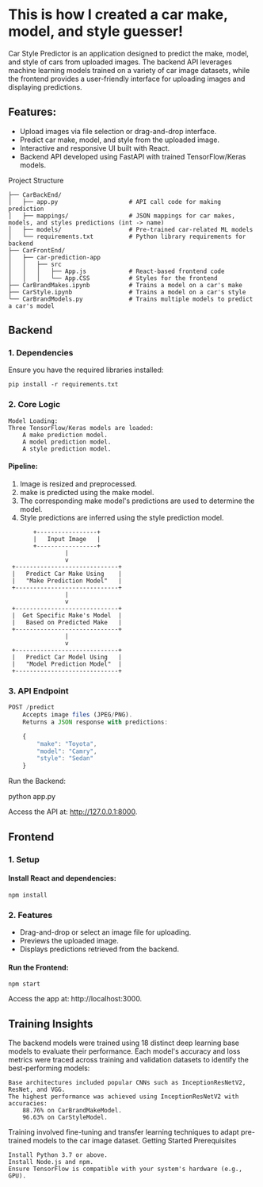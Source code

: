 # This is how I created a car make, model, and style guesser!

Car Style Predictor is an application designed to predict the make, model, and style of cars from uploaded images. The backend API leverages machine learning models trained on a variety of car image datasets, while the frontend provides a user-friendly interface for uploading images and displaying predictions.

## Features:
- Upload images via file selection or drag-and-drop interface.
- Predict car make, model, and style from the uploaded image.
- Interactive and responsive UI built with React.
- Backend API developed using FastAPI with trained TensorFlow/Keras models.

Project Structure
```
├── CarBackEnd/
│   ├── app.py                    # API call code for making prediction
│   ├── mappings/                 # JSON mappings for car makes, models, and styles predictions (int -> name)
│   ├── models/                   # Pre-trained car-related ML models
│   └── requirements.txt          # Python library requirements for backend
├── CarFrontEnd/
│   ├── car-prediction-app
│   │   ├── src
│   │   │   ├── App.js            # React-based frontend code
│   │   │   └── App.CSS           # Styles for the frontend    
├── CarBrandMakes.ipynb           # Trains a model on a car's make
├── CarStyle.ipynb                # Trains a model on a car's style
└── CarBrandModels.py             # Trains multiple models to predict a car's model
```
## Backend
### 1. Dependencies

Ensure you have the required libraries installed:

`pip install -r requirements.txt`

### 2. Core Logic
    Model Loading:
    Three TensorFlow/Keras models are loaded:
        A make prediction model.
        A model prediction model.
        A style prediction model.


#### Pipeline:
1. Image is resized and preprocessed.
2. make is predicted using the make model.
3. The corresponding make model's predictions are used to determine the model.
4. Style predictions are inferred using the style prediction model.

```
       +-----------------+
       |   Input Image   |
       +-----------------+
                |
                v
 +-----------------------------+
 |   Predict Car Make Using    |
 |   "Make Prediction Model"   |
 +-----------------------------+
                |
                v
 +-----------------------------+
 |  Get Specific Make's Model  |
 |   Based on Predicted Make   |
 +-----------------------------+
                |
                v
 +-----------------------------+
 |   Predict Car Model Using   |
 |   "Model Prediction Model"  |
 +-----------------------------+  
```

### 3. API Endpoint

```javascript
POST /predict
    Accepts image files (JPEG/PNG).
    Returns a JSON response with predictions:

    {
        "make": "Toyota",
        "model": "Camry",
        "style": "Sedan"
    }
```

Run the Backend:

python app.py

Access the API at: http://127.0.0.1:8000.
## Frontend
### 1. Setup

#### Install React and dependencies:

`npm install`

### 2. Features
- Drag-and-drop or select an image file for uploading.
- Previews the uploaded image.
- Displays predictions retrieved from the backend.

#### Run the Frontend:

`npm start`

Access the app at: http://localhost:3000.

## Training Insights

The backend models were trained using 18 distinct deep learning base models to evaluate their performance. Each model's accuracy and loss metrics were traced across training and validation datasets to identify the best-performing models:

    Base architectures included popular CNNs such as InceptionResNetV2, ResNet, and VGG.
    The highest performance was achieved using InceptionResNetV2 with accuracies:
        88.76% on CarBrandMakeModel.
        96.63% on CarStyleModel.

Training involved fine-tuning and transfer learning techniques to adapt pre-trained models to the car image dataset.
Getting Started
Prerequisites

    Install Python 3.7 or above.
    Install Node.js and npm.
    Ensure TensorFlow is compatible with your system's hardware (e.g., GPU).

